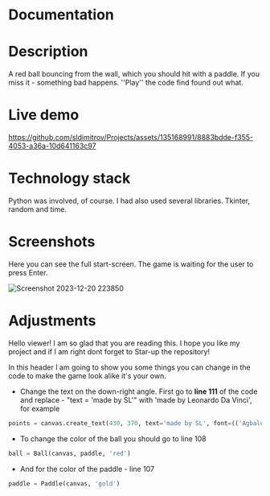 # Documentation

# Description #
A red ball bouncing from the wall, which you should hit with a paddle. If you miss it - something bad happens.
''Play'' the code find found out what.

# Live demo #

https://github.com/sldimitrov/Projects/assets/135168991/8883bdde-f355-4053-a36a-10d641163c97

# Technology stack #
Python was involved, of course.
I had also used several libraries.
Tkinter, random and time.

# Screenshots #
Here you can see the full start-screen. 
The game is waiting for the user to press Enter.

![Screenshot 2023-12-20 223850](https://github.com/sldimitrov/Projects/assets/135168991/14fb78f2-4cdf-4720-81d8-f167ddc596b2)

# Adjustments #
Hello viewer! I am so glad that you are reading this. I hope you like my project and if I am right dont forget to Star-up the repository!

In this header I am going to show you some things you can change in the code to make the game look alike it's your own.

* Change the text on the down-right angle.
First go to **line 111** of the code and replace - "text = 'made by SL'" with 'made by Leonardo Da Vinci', for example

```python 
points = canvas.create_text(430, 370, text='made by SL', font=(('Agbalumo', 15)))
```
* To change the color of the ball you should go to line 108
```python 
ball = Ball(canvas, paddle, 'red')
```

* And for the color of the paddle - line 107
```python 
paddle = Paddle(canvas, 'gold')
```
